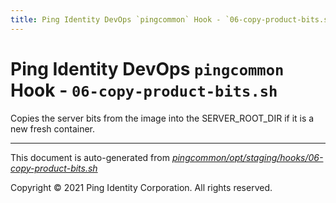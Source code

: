 ```yaml
---
title: Ping Identity DevOps `pingcommon` Hook - `06-copy-product-bits.sh`
---
```


# Ping Identity DevOps `pingcommon` Hook - `06-copy-product-bits.sh`
 Copies the server bits from the image into the SERVER_ROOT_DIR if
 it is a new fresh container.

---
This document is auto-generated from _[pingcommon/opt/staging/hooks/06-copy-product-bits.sh](https://github.com/pingidentity/pingidentity-docker-builds/blob/master/pingcommon/opt/staging/hooks/06-copy-product-bits.sh)_

Copyright © 2021 Ping Identity Corporation. All rights reserved.
